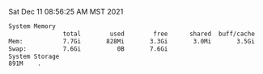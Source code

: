 Sat Dec 11 08:56:25 AM MST 2021
```bash
System Memory
               total        used        free      shared  buff/cache   available
Mem:           7.7Gi       828Mi       3.3Gi       3.0Mi       3.5Gi       6.5Gi
Swap:          7.6Gi          0B       7.6Gi
System Storage
891M	.
```
```bash

